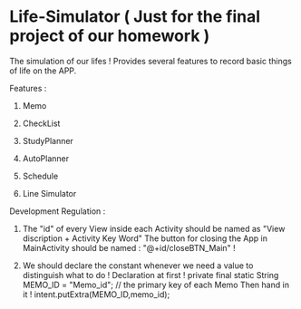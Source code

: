 # Life-Simulator  ( Just for the final project of our homework )
The simulation of our lifes ! Provides several features to record basic things of life on the APP.

Features :

1. Memo 

2. CheckList

3. StudyPlanner

4. AutoPlanner

5. Schedule

6. Line Simulator

Development Regulation :

1. The "id" of every View inside each Activity should be named as "View discription + Activity Key Word" 
The button for closing the App in MainActivity should be named : "@+id/closeBTN_Main" !

2. We should declare the constant whenever we need a value to distinguish what to do !
Declaration at first !
private final static String MEMO_ID = "Memo_id";  // the primary key of each Memo
Then hand in it !
intent.putExtra(MEMO_ID,memo_id);

